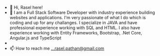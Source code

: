 - 👋 Hi, Rasel here! 
- 👀 I am a Full Stack Software Developer with industry experience building websites and applications. I'm very passionate of what I do which is coding and up for any        challanges. I specialize in JAVA and have professional experience working with SQL and HTML. I also have experience working with Entity Frameworks, Bootstrap, .Net      Core, Angular.js and TypeScript
-
- 📫 How to reach me ...rasel.pathan@gmail.com

<!---
raselpathan96/raselpathan96 is a ✨ special ✨ repository because its `README.md` (this file) appears on your GitHub profile.
You can click the Preview link to take a look at your changes.
--->
